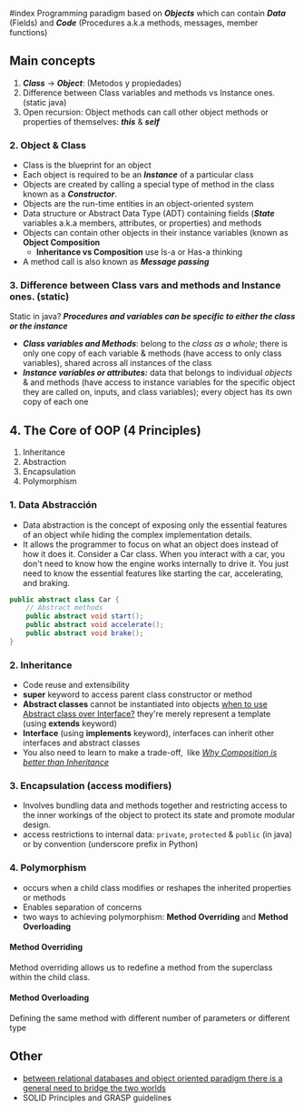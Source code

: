 #index
Programming paradigm based on ***Objects*** which can contain ***Data*** (Fields) and ***Code*** (Procedures a.k.a methods, messages, member functions)

## Main concepts 
1. ***Class*** -> ***Object***: (Metodos y propiedades)
2. Difference between Class variables and methods vs Instance ones. (static java)
3. Open recursion: Object methods can call other object methods or properties of themselves: ***this*** & ***self***
### 2. Object & Class
+ Class is the blueprint for an object
+ Each object is required to be an ***Instance*** of a particular class
+ Objects are created by calling a special type of method in the class known as a ***Constructor***.
+ Objects are the run-time entities in an object-oriented system
+ Data structure or Abstract Data Type (ADT) containing fields (***State*** variables a.k.a members, attributes, or properties) and methods
+ Objects can contain other objects in their instance variables (known as **Object Composition**
	+ **Inheritance vs Composition** use Is-a or Has-a thinking
+  A method call is also known as ***Message passing***

### 3. Difference between Class vars and methods and Instance ones. (static)

Static in java? ***Procedures and variables can be specific to either the class or the instance***

+ ***Class variables and Methods***: belong to the _class as a whole_; there is only one copy of each variable & methods (have access to only class variables), shared across all instances of the class
+ ***Instance variables or attributes:*** data that belongs to individual _objects_ & and methods (have access to instance variables for the specific object they are called on, inputs, and class variables); every object has its own copy of each one

## 4. The Core of OOP (4 Principles)
1.  Inheritance
2. Abstraction
3. Encapsulation
4. Polymorphism

### 1. Data Abstracción
+ Data abstraction is the concept of exposing only the essential features of an object while hiding the complex implementation details.
+ It allows the programmer to focus on what an object does instead of how it does it.
Consider a Car class. When you interact with a car, you don't need to know how the engine works internally to drive it. You just need to know the essential features like starting the car, accelerating, and braking.

```java
public abstract class Car {
    // Abstract methods
    public abstract void start();
    public abstract void accelerate();
    public abstract void brake();
}
```
### 2. Inheritance
+ Code reuse and extensibility
+ **super** keyword to access parent class constructor or method
+ **Abstract classes** cannot be instantiated into objects [when to use Abstract class over Interface?](https://www.java67.com/2017/08/difference-between-abstract-class-and-interface-in-java8.html) they're merely represent a template (using **extends** keyword)
+ **Interface**  (using **implements** keyword), interfaces can inherit other interfaces and abstract classes
+ You also need to learn to make a trade-off,  like _[Why Composition is better than Inheritance](https://javarevisited.blogspot.com/2013/06/why-favor-composition-over-inheritance-java-oops-design.html)_
### 3. Encapsulation (access modifiers)
+ Involves bundling data and methods together and restricting access to the inner workings of the object to protect its state and promote modular design.
+ access restrictions to internal data: `private`, `protected` & `public` (in java) or by convention (underscore prefix in Python)
### 4. Polymorphism
+ occurs when a child class modifies or reshapes the inherited properties or methods
+ Enables separation of concerns
+ two ways to achieving polymorphism: **Method Overriding** and **Method Overloading**
#### Method Overriding
Method overriding allows us to redefine a method from the superclass within the child class.

#### Method Overloading
Defining the same method with different number of parameters or different type
## Other 
+ [between relational databases and object oriented paradigm there is a general need to bridge the two worlds](https://en.wikipedia.org/wiki/Object-relational_impedance_mismatch)
+ SOLID Principles and GRASP guidelines